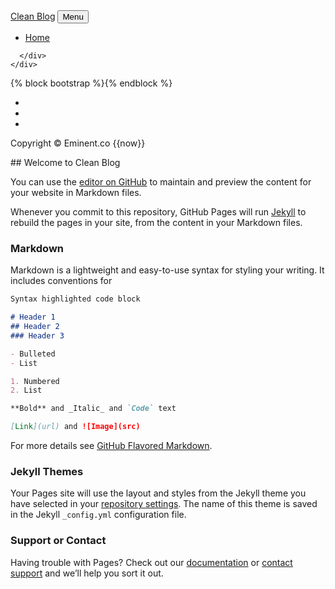 <!DOCTYPE html>
<html lang="en">
  <head>
    <meta charset="utf-8">
    <meta name="viewport" content="width=device-width, initial-scale=1, shrink-to-fit=no">
    <meta name="description" content="Eminent Blog">
    <meta name="author" content="Igwesi">
    <meta name="mobile-web-app-capable" content="yes">
    <meta http-equiv="X-UA-Compatible" content="ie=edge">
    <title>Clean Blog</title>
  </head>
<body>

  <!-- Navigation -->
  <nav class="navbar navbar-expand-lg navbar-light fixed-top" id="mainNav">
    <div class="container">
      <a class="navbar-brand" href="{% url 'Home' %}">Clean Blog</a>
      <button class="navbar-toggler navbar-toggler-right" type="button" data-toggle="collapse" data-target="#navbarResponsive" aria-controls="navbarResponsive" aria-expanded="false" aria-label="Toggle navigation">
        Menu
        <i class="fas fa-bars"></i>
      </button>
      <div class="collapse navbar-collapse" id="navbarResponsive">
        <ul class="navbar-nav ml-auto">
          <li class="nav-item">
            <a class="nav-link" href="/">Home</a>
          </li>
        </ul>

      </div>
    </div>
  </nav>


{% block bootstrap %}{% endblock %}
  <!-- Footer -->
  <footer class="py-3 bg-green">
    <div class="container">
      <div class="row">
        <div class="col-lg-8 col-md-10 mx-auto">
          <ul class="list-inline text-center">
            <li class="list-inline-item">
              <a href="#">
                <span class="fa-stack fa-lg">
                  <i class="fas fa-circle fa-stack-2x"></i>
                  <i class="fab fa-twitter fa-stack-1x fa-inverse"></i>
                </span>
              </a>
            </li>
            <li class="list-inline-item">
              <a href="#">
                <span class="fa-stack fa-lg">
                  <i class="fas fa-circle fa-stack-2x"></i>
                  <i class="fab fa-facebook-f fa-stack-1x fa-inverse"></i>
                </span>
              </a>
            </li>
            <li class="list-inline-item">
              <a href="#">
                <span class="fa-stack fa-lg">
                  <i class="fas fa-circle fa-stack-2x"></i>
                  <i class="fab fa-github fa-stack-1x fa-inverse"></i>
                </span>
              </a>
            </li>
          </ul>
<!--          <p class="copyright  m-2 text-center text-white">Copyright © Eminent {{now}}</p>-->
          <p class="copyright text-muted">Copyright © Eminent.co {{now}}</p>
        </div>
      </div>
    </div>
  </footer>

</body>
## Welcome to  Clean Blog

You can use the [editor on GitHub](https://github.com/igwe9/clean-Blog/edit/gh-pages/index.md) to maintain and preview the content for your website in Markdown files.

Whenever you commit to this repository, GitHub Pages will run [Jekyll](https://jekyllrb.com/) to rebuild the pages in your site, from the content in your Markdown files.

### Markdown

Markdown is a lightweight and easy-to-use syntax for styling your writing. It includes conventions for

```markdown
Syntax highlighted code block

# Header 1
## Header 2
### Header 3

- Bulleted
- List

1. Numbered
2. List

**Bold** and _Italic_ and `Code` text

[Link](url) and ![Image](src)
```

For more details see [GitHub Flavored Markdown](https://guides.github.com/features/mastering-markdown/).

### Jekyll Themes

Your Pages site will use the layout and styles from the Jekyll theme you have selected in your [repository settings](https://github.com/igwe9/clean-Blog/settings). The name of this theme is saved in the Jekyll `_config.yml` configuration file.

### Support or Contact

Having trouble with Pages? Check out our [documentation](https://docs.github.com/categories/github-pages-basics/) or [contact support](https://github.com/contact) and we’ll help you sort it out.
